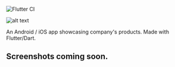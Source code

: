 ![Flutter CI](https://github.com/esentis/Real-Pet-Online-Catalog/workflows/Flutter%20CI/badge.svg)

![alt text](https://i.imgur.com/dcVYosv.png "Real Pet inc.")

An Android / iOS app showcasing company's products.
Made with Flutter/Dart.
## Screenshots coming soon.
